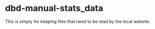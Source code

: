 # dbd-manual-stats_data

This is simply for keeping files that need to be read by the local website.
